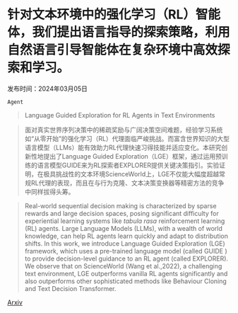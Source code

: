 # 针对文本环境中的强化学习（RL）智能体，我们提出语言指导的探索策略，利用自然语言引导智能体在复杂环境中高效探索和学习。

发布时间：2024年03月05日

`Agent`

> Language Guided Exploration for RL Agents in Text Environments

> 面对真实世界序列决策中的稀疏奖励与广阔决策空间难题，经验学习系统如“从零开始”的强化学习（RL）代理面临严峻挑战。而富含世界知识的大型语言模型（LLMs）能有效助力RL代理快速习得技能并适应变化。本研究创新性地提出了Language Guided Exploration（LGE）框架，通过运用预训练的语言模型GUIDE来为RL探索者EXPLORER提供关键决策指引。实验证明，在极具挑战性的文本环境ScienceWorld上，LGE不仅能大幅度超越常规RL代理的表现，而且在与行为克隆、文本决策变换器等精密方法的竞争中同样拔得头筹。

> Real-world sequential decision making is characterized by sparse rewards and large decision spaces, posing significant difficulty for experiential learning systems like $\textit{tabula rasa}$ reinforcement learning (RL) agents. Large Language Models (LLMs), with a wealth of world knowledge, can help RL agents learn quickly and adapt to distribution shifts. In this work, we introduce Language Guided Exploration (LGE) framework, which uses a pre-trained language model (called GUIDE ) to provide decision-level guidance to an RL agent (called EXPLORER). We observe that on ScienceWorld (Wang et al.,2022), a challenging text environment, LGE outperforms vanilla RL agents significantly and also outperforms other sophisticated methods like Behaviour Cloning and Text Decision Transformer.

[Arxiv](https://arxiv.org/abs/2403.03141)